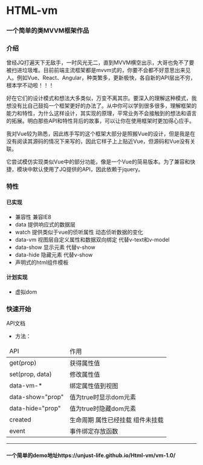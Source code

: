 HTML-vm
======

### 一个简单的类MVVM框架作品

### 介绍

曾经JQ打遍天下无敌手，一时风光无二，直到MVVM横空出示，大哥也免不了要被扫进垃圾堆。目前前端主流框架都是mvvm式的，你要不会都不好意思出来见人。例如Vue、React、Angular，种类繁多，更新极快，各自新的API层出不穷，根本学不动啦！！！

好在它们的设计模式和想法大多类似，万变不离其宗。要深入的理解这种模式，我想没有比自己鼓捣一个框架更好的办法了。从中你可以学到很多很多，理解框架的能力和特性，为什么这样设计，其实现的原理，平常业务不会接触到的想法和语言的拓展。明白那些API和特性背后的故事，可以让你在使用框架时更加得心应手。

我对Vue较为熟悉，因此练手写的这个框架大部分是照搬Vue的设计，但是我是在没有阅读其源码的情况下来写的，因此它样子上上贴近Vue，但源码和Vue没有关联。

它尝试模仿实现类似Vue中的部分功能，像是一个Vue的简易版本。为了兼容和快捷，模块中默认使用了JQ提供的API，因此依赖于jquery。


### 特性

#### 已实现

* 兼容性 兼容IE8
* data  提供响应式的数据层
* watch 提供类似于vue的侦听属性  动态侦听数据的变化
* data-vm 视图层自定义属性和数据双向绑定 代替v-text和v-model
* data-show 显示元素  代替v-show
* data-hide 隐藏元素  代替v-show
* 声明式的html组件模板

#### 计划实现

* 虚拟dom

### 快速开始

API文档


- 方法：
<table>
  <thead>
    <tr>
        <td>API</td>
        <td>作用</td>
    </tr>
  </thead>
  <tobody>
    <tr>
      <td>get(prop)</td>
      <td>获得属性值</td>
    </tr>
    <tr>
      <td>set(prop, data)</td>
      <td>修改属性值</td>
    </tr>
    <tr>
      <td>data-vm-*</td>
      <td>绑定属性值到视图</td>
    </tr>
    <tr>
      <td>data-show="prop"</td>
      <td>值为true时显示dom元素</td>
    </tr>
    <tr>
      <td>data-hide="prop"</td>
      <td>值为true时隐藏dom元素</td>
    </tr>
    <tr>
      <td>created</td>
      <td>生命周期 属性已经挂载 组件未挂载</td>
    </tr>
    <tr>
      <td>event</td>
      <td>事件绑定存放函数</td>
    </tr>
  </tobody>
</table>

---
#### 一个简单的demo地址https://unjust-life.github.io/Html-vm/vm-1.0/
